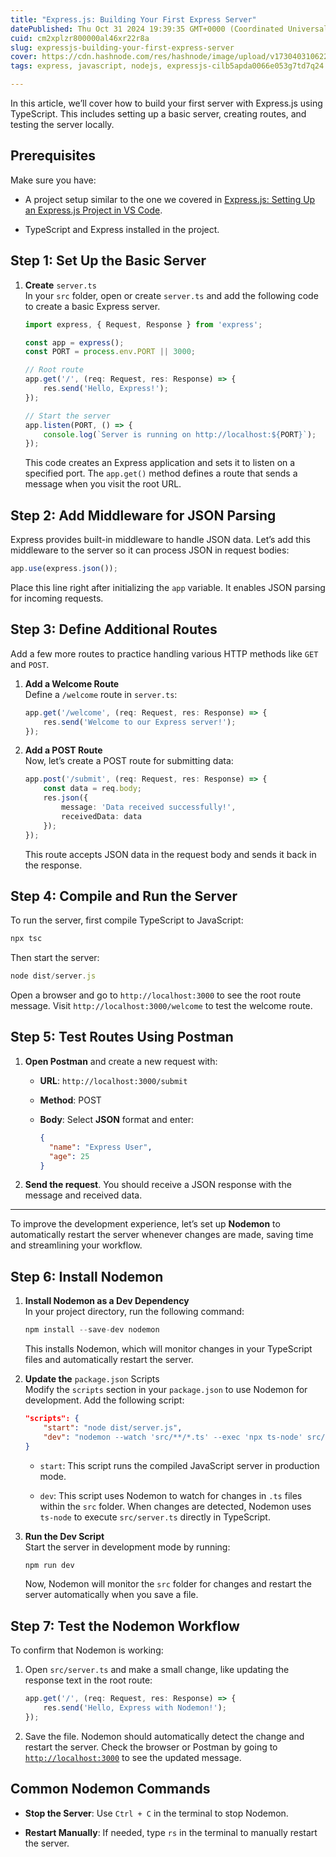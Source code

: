 ```yaml
---
title: "Express.js: Building Your First Express Server"
datePublished: Thu Oct 31 2024 19:39:35 GMT+0000 (Coordinated Universal Time)
cuid: cm2xplzr800000al46xr22r8a
slug: expressjs-building-your-first-express-server
cover: https://cdn.hashnode.com/res/hashnode/image/upload/v1730403106223/65cccfa1-7bf2-44f5-93b4-56bf8c4263fc.webp
tags: express, javascript, nodejs, expressjs-cilb5apda0066e053g7td7q24

---
```


In this article, we’ll cover how to build your first server with Express.js using TypeScript. This includes setting up a basic server, creating routes, and testing the server locally.

## Prerequisites

Make sure you have:

* A project setup similar to the one we covered in [Express.js: Setting Up an Express.js Project in VS Code](https://mbarkt3sto.hashnode.dev/expressjs-setting-up-the-project-in-vs-code).
    
* TypeScript and Express installed in the project.
    

## Step 1: Set Up the Basic Server

1. **Create** `server.ts`  
    In your `src` folder, open or create `server.ts` and add the following code to create a basic Express server.
    
    ```typescript
    import express, { Request, Response } from 'express';
    
    const app = express();
    const PORT = process.env.PORT || 3000;
    
    // Root route
    app.get('/', (req: Request, res: Response) => {
        res.send('Hello, Express!');
    });
    
    // Start the server
    app.listen(PORT, () => {
        console.log(`Server is running on http://localhost:${PORT}`);
    });
    ```
    
    This code creates an Express application and sets it to listen on a specified port. The `app.get()` method defines a route that sends a message when you visit the root URL.
    

## Step 2: Add Middleware for JSON Parsing

Express provides built-in middleware to handle JSON data. Let’s add this middleware to the server so it can process JSON in request bodies:

```typescript
app.use(express.json());
```

Place this line right after initializing the `app` variable. It enables JSON parsing for incoming requests.

## Step 3: Define Additional Routes

Add a few more routes to practice handling various HTTP methods like `GET` and `POST`.

1. **Add a Welcome Route**  
    Define a `/welcome` route in `server.ts`:
    
    ```typescript
    app.get('/welcome', (req: Request, res: Response) => {
        res.send('Welcome to our Express server!');
    });
    ```
    
2. **Add a POST Route**  
    Now, let’s create a POST route for submitting data:
    
    ```typescript
    app.post('/submit', (req: Request, res: Response) => {
        const data = req.body;
        res.json({
            message: 'Data received successfully!',
            receivedData: data
        });
    });
    ```
    
    This route accepts JSON data in the request body and sends it back in the response.
    

## Step 4: Compile and Run the Server

To run the server, first compile TypeScript to JavaScript:

```bash
npx tsc
```

Then start the server:

```typescript
node dist/server.js
```

Open a browser and go to `http://localhost:3000` to see the root route message. Visit `http://localhost:3000/welcome` to test the welcome route.

## Step 5: Test Routes Using Postman

1. **Open Postman** and create a new request with:
    
    * **URL**: `http://localhost:3000/submit`
        
    * **Method**: POST
        
    * **Body**: Select **JSON** format and enter:
        
        ```json
        {
          "name": "Express User",
          "age": 25
        }
        ```
        
2. **Send the request**. You should receive a JSON response with the message and received data.
    

---

To improve the development experience, let’s set up **Nodemon** to automatically restart the server whenever changes are made, saving time and streamlining your workflow.

## Step 6: Install Nodemon

1. **Install Nodemon as a Dev Dependency**  
    In your project directory, run the following command:
    
    ```typescript
    npm install --save-dev nodemon
    ```
    
    This installs Nodemon, which will monitor changes in your TypeScript files and automatically restart the server.
    
2. **Update the** `package.json` Scripts  
    Modify the `scripts` section in your `package.json` to use Nodemon for development. Add the following script:
    
    ```json
    "scripts": {
        "start": "node dist/server.js",
        "dev": "nodemon --watch 'src/**/*.ts' --exec 'npx ts-node' src/server.ts"
    }
    ```
    
    * `start`: This script runs the compiled JavaScript server in production mode.
        
    * `dev`: This script uses Nodemon to watch for changes in `.ts` files within the `src` folder. When changes are detected, Nodemon uses `ts-node` to execute `src/server.ts` directly in TypeScript.
        
3. **Run the Dev Script**  
    Start the server in development mode by running:
    
    ```typescript
    npm run dev
    ```
    
    Now, Nodemon will monitor the `src` folder for changes and restart the server automatically when you save a file.
    

## Step 7: Test the Nodemon Workflow

To confirm that Nodemon is working:

1. Open `src/server.ts` and make a small change, like updating the response text in the root route:
    
    ```typescript
    app.get('/', (req: Request, res: Response) => {
        res.send('Hello, Express with Nodemon!');
    });
    ```
    
2. Save the file. Nodemon should automatically detect the change and restart the server. Check the browser or Postman by going to [`http://localhost:3000`](http://localhost:3000) to see the updated message.
    

## Common Nodemon Commands

* **Stop the Server**: Use `Ctrl + C` in the terminal to stop Nodemon.
    
* **Restart Manually**: If needed, type `rs` in the terminal to manually restart the server.